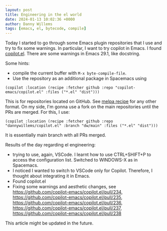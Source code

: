 ```yaml
---
layout: post
title: Engineering in the el world
date: 2024-01-13 10:02:36 +0000
author: Danny Willems
tags: [emacs, el, bytecode, compile]
---
```


Today I started to go through some Emacs plugin repositories that I use and try to fix some warnings.
In particular, I want to try copilot in Emacs.
I found [copilot.el](https://github.com/copilot-emacs/copilot.el/).
There are some warnings in Emacs 29.1, like docstring.

Some hints:
- compile the current buffer with `M-x byte-compile-file`.
- Use the repository as an additional package in Spacemacs using
```
(copilot :location (recipe :fetcher github :repo "copilot-emacs/copilot.el" :files ("*.el" "dist")))
```

This is for repositories located on GitHub.
See [melpa recipe](https://github.com/melpa/melpa#recipe-format) for any other
format.
On my side, I'm gonna use a fork on the main repositories until the PRs are merged.
For this, I use:
```
(copilot :location (recipe :fetcher github :repo "dannywillems/copilot.el" :branch "dw/main" :files ("*.el" "dist")))
```
It is essentially main branch with all PRs merged.

Results of the day regarding el engineering:
- trying to use, again, VSCode. I learnt how to use CTRL+SHIFT+P to access the configuration list. Switched to WINDOWS-X as in Spacemacs.
- I noticed I wanted to switch to VSCode only for Copilot. Therefore, I thought about integrating it in Emacs.
- Found copilot.el
- Fixing some warnings and aesthetic changes, see
  https://github.com/copilot-emacs/copilot.el/pull/234,
  https://github.com/copilot-emacs/copilot.el/pull/235,
  https://github.com/copilot-emacs/copilot.el/pull/236,
  https://github.com/copilot-emacs/copilot.el/pull/237,
  https://github.com/copilot-emacs/copilot.el/pull/238


This article might be updated in the future.
